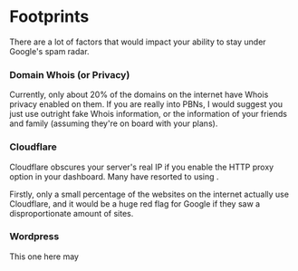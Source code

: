 # Footprints

There are a lot of factors that would impact your ability to stay under Google's spam radar.

### Domain Whois \(or Privacy\)

Currently, only about 20% of the domains on the internet have Whois privacy enabled on them. If you are really into PBNs, I would suggest you just use outright fake Whois information, or the information of your friends and family \(assuming they're on board with your plans\).

### Cloudflare

Cloudflare obscures your server's real IP if you enable the HTTP proxy option in your dashboard. Many have resorted to using .

Firstly, only a small percentage of the websites on the internet actually use Cloudflare, and it would be a huge red flag for Google if they saw a disproportionate amount of sites.

### Wordpress

This one here may

